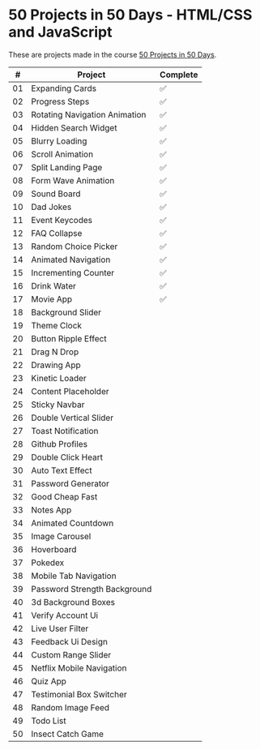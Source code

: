 # 50 Projects in 50 Days - HTML/CSS and JavaScript

These are projects made in the course [50 Projects in 50 Days](https://50projects50days.com).

|  #  | Project                               | Complete            |
| :-: | ------------------------------------- | ------------------- |
| 01  | Expanding Cards                       | ✅                  |
| 02  | Progress Steps                        | ✅                  |
| 03  | Rotating Navigation Animation         | ✅                  |
| 04  | Hidden Search Widget                  | ✅                  |
| 05  | Blurry Loading                        | ✅                  |
| 06  | Scroll Animation                      | ✅                  |
| 07  | Split Landing Page                    | ✅                  |
| 08  | Form Wave Animation                   | ✅                  |
| 09  | Sound Board                           | ✅                  |
| 10  | Dad Jokes                             | ✅                  |
| 11  | Event Keycodes                        | ✅                  |
| 12  | FAQ Collapse                          | ✅                  |
| 13  | Random Choice Picker                  | ✅                  |
| 14  | Animated Navigation                   | ✅                  |
| 15  | Incrementing Counter                  | ✅                  |
| 16  | Drink Water                           | ✅                  |
| 17  | Movie App                             | ✅                  |
| 18  | Background Slider                     |                     |
| 19  | Theme Clock                           |                     |
| 20  | Button Ripple Effect                  |                     |
| 21  | Drag N Drop                           |                     |
| 22  | Drawing App                           |                     |
| 23  | Kinetic Loader                        |                     |
| 24  | Content Placeholder                   |                     |
| 25  | Sticky Navbar                         |                     |
| 26  | Double Vertical Slider                |                     |
| 27  | Toast Notification                    |                     |
| 28  | Github Profiles                       |                     |
| 29  | Double Click Heart                    |                     |
| 30  | Auto Text Effect                      |                     |
| 31  | Password Generator                    |                     |
| 32  | Good Cheap Fast                       |                     |
| 33  | Notes App                             |                     |
| 34  | Animated Countdown                    |                     |
| 35  | Image Carousel                        |                     |
| 36  | Hoverboard                            |                     |
| 37  | Pokedex                               |                     |
| 38  | Mobile Tab Navigation                 |                     |
| 39  | Password Strength Background          |                     |
| 40  | 3d Background Boxes                   |                     |
| 41  | Verify Account Ui                     |                     |
| 42  | Live User Filter                      |                     |
| 43  | Feedback Ui Design                    |                     |
| 44  | Custom Range Slider                   |                     |
| 45  | Netflix Mobile Navigation             |                     |
| 46  | Quiz App                              |                     |
| 47  | Testimonial Box Switcher              |                     |
| 48  | Random Image Feed                     |                     |
| 49  | Todo List                             |                     |
| 50  | Insect Catch Game                     |                     |
